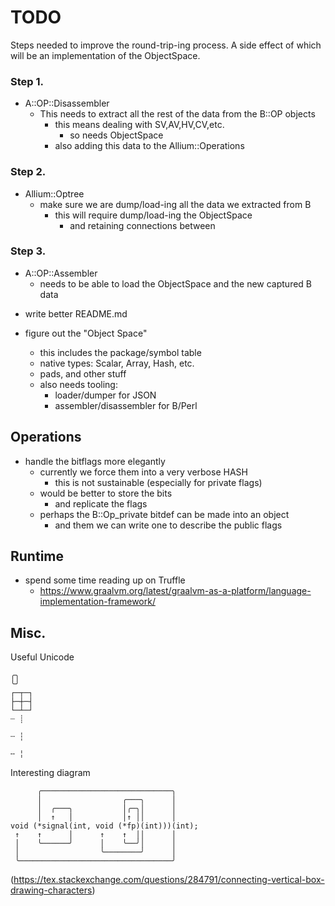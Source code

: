 <!----------------------------------------------------------------------------->
# TODO
<!----------------------------------------------------------------------------->

Steps needed to improve the round-trip-ing process. A side effect of which
will be an implementation of the ObjectSpace.

### Step 1.

- A::OP::Disassembler
    - This needs to extract all the rest of the data from the B::OP objects
        - this means dealing with SV,AV,HV,CV,etc.
            - so needs ObjectSpace
        - also adding this data to the Allium::Operations

### Step 2.

- Allium::Optree
    - make sure we are dump/load-ing all the data we extracted from B
        - this will require dump/load-ing the ObjectSpace
            - and retaining connections between

### Step 3.

- A::OP::Assembler
    - needs to be able to load the ObjectSpace and the new captured B data

<!----------------------------------------------------------------------------->
<!----------------------------------------------------------------------------->
<!----------------------------------------------------------------------------->
<!----------------------------------------------------------------------------->

- write better README.md

- figure out the "Object Space"
    - this includes the package/symbol table
    - native types: Scalar, Array, Hash, etc.
    - pads, and other stuff
    - also needs tooling:
        - loader/dumper for JSON
        - assembler/disassembler for B/Perl

## Operations

- handle the bitflags more elegantly
    - currently we force them into a very verbose HASH
        - this is not sustainable (especially for private flags)
    - would be better to store the bits
        - and replicate the flags
    - perhaps the B::Op_private bitdef can be made into an object
        - and them we can write one to describe the public flags

## Runtime

- spend some time reading up on Truffle
    - https://www.graalvm.org/latest/graalvm-as-a-platform/language-implementation-framework/


<!----------------------------------------------------------------------------->
## Misc.
<!----------------------------------------------------------------------------->

Useful Unicode
```
╭╮
╰╯
┌─┬─┐
├─┼─┤
└─┴─┘
┈ ┊

┄ ┆

╌ ╎
```


Interesting diagram
```
      ╭─────────────────────────────╮
      │                  ╭───╮      │
      │  ╭───╮           │╭─╮│      │
      │  ↑   │           │↑ ││      │
void (*signal(int, void (*fp)(int)))(int);
 ↑    ↑      │      ↑    ↑  ││      │
 │    ╰──────╯      │    ╰──╯│      │
 │                  ╰────────╯      │
 ╰──────────────────────────────────╯
```
(https://tex.stackexchange.com/questions/284791/connecting-vertical-box-drawing-characters)
